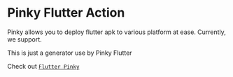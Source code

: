 # Pinky Flutter Action

Pinky allows you to deploy flutter apk to various platform at ease. Currently, we support. 

This is just a generator use by Pinky Flutter


Check out [`Flutter Pinky`](https://github.com/marketplace/actions/pinky-flutter)